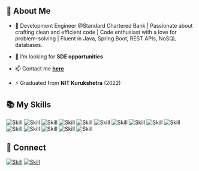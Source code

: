 
## 🧔 About Me


- 🌱 Development Engineer @Standard Chartered Bank | Passionate about crafting clean and efficient code | Code enthusiast with a love for problem-solving | Fluent in Java, Spring Boot, REST APIs, NoSQL databases.

- 👯 I’m looking for **SDE opportunities**

- 📫 Contact me **[here](yamanyadav4144@gmail.com)**

- ⚡ Graduated from  **NIT Kurukshetra** (2022)

## 📚 My Skills

![Skill](https://img.shields.io/badge/HTML5-E34F26?style=for-the-badge&logo=html5&logoColor=white)
![Skill](https://img.shields.io/badge/CSS3-1572B6?style=for-the-badge&logo=css3&logoColor=white)
![Skill](https://img.shields.io/badge/Spring_Boot-CA4245?style=for-the-badge&logoColor=white)
![Skill](https://img.shields.io/badge/REST_APIs-CA4245?style=for-the-badge&logoColor=white)
![Skill](https://img.shields.io/badge/Data_JPA-CA4245?style=for-the-badge&logoColor=white)
![Skill](https://img.shields.io/badge/Java-ED8B00?style=for-the-badge&logo=java&logoColor=white)
![Skill](https://img.shields.io/badge/C++-000000?style=for-the-badge&logoColor=white)
![Skill](https://img.shields.io/badge/GitHub-20232A?style=for-the-badge&logoColor=61DAFB)
![Skill](https://img.shields.io/badge/MongoDB-20232A?style=for-the-badge&logo=momgodb&logoColor=61DAFB)
![Skill](https://img.shields.io/badge/Postman-563D7C?style=for-the-badge&logoColor=white)
![Skill](https://img.shields.io/badge/Git-F05032?style=for-the-badge&logo=git&logoColor=white)
![Skill](https://img.shields.io/badge/AWS-FF6C37?style=for-the-badge&logoColor=white)
![Skill](https://img.shields.io/badge/Visual_Studio_Code-0078D4?style=for-the-badge&logo=visual%20studio%20code&logoColor=white)
![Skill](https://img.shields.io/badge/SQL-D83B01?style=for-the-badge&logoColor=white)
![Skill](https://img.shields.io/badge/Low_Level_Design-CA4245?style=for-the-badge&logoColor=white)
## 🤝 Connect

[![Skill](https://img.shields.io/badge/LinkedIn-0077B5?style=for-the-badge&logo=linkedin&logoColor=white)](www.linkedin.com/in/yaman-yadav-b4a0501b3)
[![Skill](https://img.shields.io/badge/GitHub-100000?style=for-the-badge&logo=github&logoColor=white)](https://github.com/Yamannnyadav)
